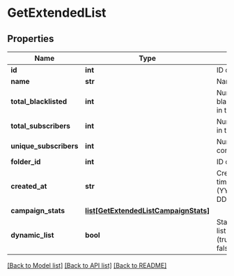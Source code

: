 # GetExtendedList

## Properties
Name | Type | Description | Notes
------------ | ------------- | ------------- | -------------
**id** | **int** | ID of the list | 
**name** | **str** | Name of the list | 
**total_blacklisted** | **int** | Number of blacklisted contacts in the list | 
**total_subscribers** | **int** | Number of contacts in the list | 
**unique_subscribers** | **int** | Number of unique contacts in the list | 
**folder_id** | **int** | ID of the folder | 
**created_at** | **str** | Creation UTC date-time of the list (YYYY-MM-DDTHH:mm:ss.SSSZ) | 
**campaign_stats** | [**list[GetExtendedListCampaignStats]**](GetExtendedListCampaignStats.md) |  | [optional] 
**dynamic_list** | **bool** | Status telling if the list is dynamic or not (true&#x3D;dynamic, false&#x3D;not dynamic) | [optional] 

[[Back to Model list]](../README.md#documentation-for-models) [[Back to API list]](../README.md#documentation-for-api-endpoints) [[Back to README]](../README.md)


